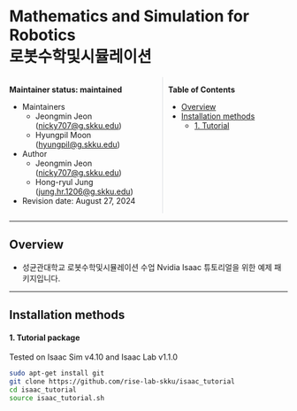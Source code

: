 # Mathematics and Simulation for Robotics <br> 로봇수학및시뮬레이션 


<div style="display:flex;">
<div style="flex:50%; padding-right:10px; border-right: 1px solid #dcdde1">

**Maintainer status: maintained**

- Maintainers
  - Jeongmin Jeon (nicky707@g.skku.edu)
  - Hyungpil Moon (hyungpil@g.skku.edu)
- Author
  - Jeongmin Jeon (nicky707@g.skku.edu)
  - Hong-ryul Jung (jung.hr.1206@g.skku.edu)
- Revision date: August 27, 2024

</div>
<div style="flex:40%; padding-left:10px;">

**Table of Contents**
- [Overview](#overview)
- [Installation methods](#installation-methods)
    - [1. Tutorial](#1-tutorial-package)

</div>
</div>

---

## Overview


- 성균관대학교 로봇수학및시뮬레이션 수업 Nvidia Isaac 튜토리얼을 위한 예제 패키지입니다.

---

## Installation methods



#### 1. Tutorial package

Tested on Isaac Sim v4.10 and Isaac Lab v1.1.0

```bash
sudo apt-get install git
git clone https://github.com/rise-lab-skku/isaac_tutorial
cd isaac_tutorial 
source isaac_tutorial.sh
```
